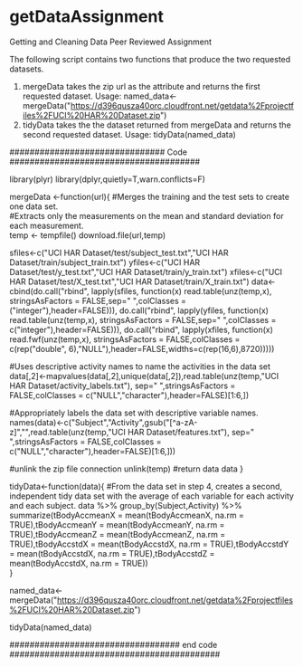 # getDataAssignment
Getting and Cleaning Data Peer Reviewed Assignment

The following script contains two functions that produce the two requested datasets.
1. mergeData takes the zip url as the attribute and returns the first requested dataset. Usage: named_data<-mergeData("https://d396qusza40orc.cloudfront.net/getdata%2Fprojectfiles%2FUCI%20HAR%20Dataset.zip")
2. tidyData takes the the dataset returned from mergeData and returns the second requested dataset. Usage: 
tidyData(named_data)

############################### Code ######################################

library(plyr)
library(dplyr,quietly=T,warn.conflicts=F)

mergeData <-function(url){
  #Merges the training and the test sets to create one data set.  
  #Extracts only the measurements on the mean and standard deviation for each measurement.  
  temp <- tempfile()
  download.file(url,temp)
  
  sfiles<-c("UCI HAR Dataset/test/subject_test.txt","UCI HAR Dataset/train/subject_train.txt")
  yfiles<-c("UCI HAR Dataset/test/y_test.txt","UCI HAR Dataset/train/y_train.txt")
  xfiles<-c("UCI HAR Dataset/test/X_test.txt","UCI HAR Dataset/train/X_train.txt")
  data<-cbind(do.call("rbind", lapply(sfiles, function(x) read.table(unz(temp,x), stringsAsFactors = FALSE,sep=" ",colClasses = ("integer"),header=FALSE))),
              do.call("rbind", lapply(yfiles, function(x) read.table(unz(temp,x), stringsAsFactors = FALSE,sep=" ",colClasses = c("integer"),header=FALSE))),
              do.call("rbind", lapply(xfiles, function(x) read.fwf(unz(temp,x), stringsAsFactors = FALSE,colClasses = c(rep("double", 6),"NULL"),header=FALSE,widths=c(rep(16,6),8720)))))
  
  #Uses descriptive activity names to name the activities in the data set    
  data[,2]<-mapvalues(data[,2],unique(data[,2]),read.table(unz(temp,"UCI HAR Dataset/activity_labels.txt"), sep=" ",stringsAsFactors = FALSE,colClasses = c("NULL","character"),header=FALSE)[1:6,])
  
  #Appropriately labels the data set with descriptive variable names.
  names(data)<-c("Subject","Activity",gsub("[^a-zA-z]","",read.table(unz(temp,"UCI HAR Dataset/features.txt"), sep=" ",stringsAsFactors = FALSE,colClasses = c("NULL","character"),header=FALSE)[1:6,]))
  
  #unlink the zip file connection
  unlink(temp)
  #return data
  data
}

tidyData<-function(data){
  #From the data set in step 4, creates a second, independent tidy data set with the average of each variable for each activity and each subject.
  data %>%
    group_by(Subject,Activity) %>% 
    summarize(tBodyAccmeanX = mean(tBodyAccmeanX, na.rm = TRUE),tBodyAccmeanY = mean(tBodyAccmeanY, na.rm = TRUE),tBodyAccmeanZ = mean(tBodyAccmeanZ, na.rm = TRUE),tBodyAccstdX = mean(tBodyAccstdX, na.rm = TRUE),tBodyAccstdY = mean(tBodyAccstdX, na.rm = TRUE),tBodyAccstdZ = mean(tBodyAccstdX, na.rm = TRUE))  
}


named_data<-mergeData("https://d396qusza40orc.cloudfront.net/getdata%2Fprojectfiles%2FUCI%20HAR%20Dataset.zip")

tidyData(named_data)

################################## end code ##########################################
